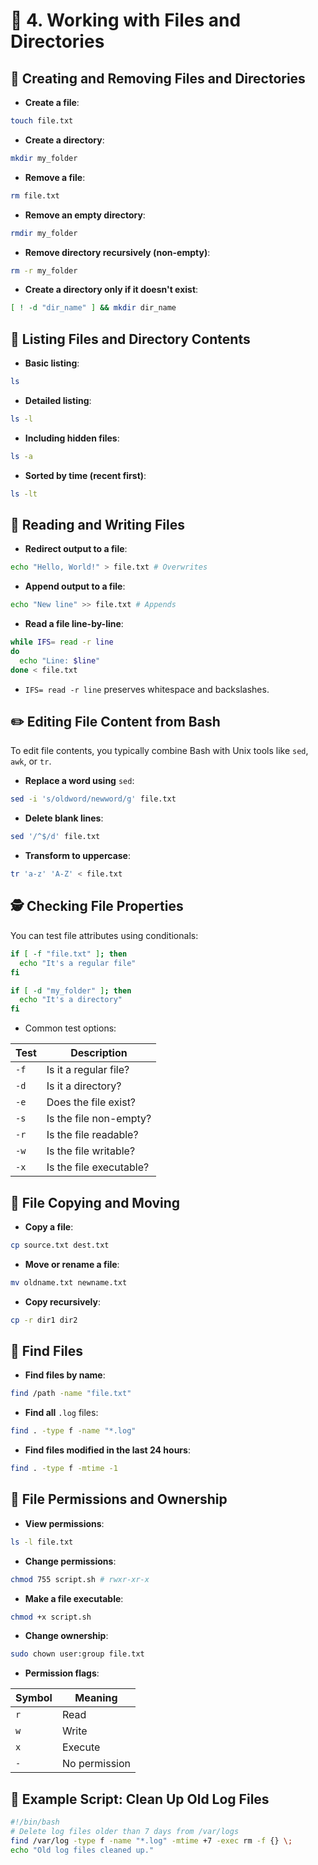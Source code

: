 # 📁 4. Working with Files and Directories

## 📂 Creating and Removing Files and Directories

* **Create a file**:
```bash
touch file.txt
```

* **Create a directory**:
```bash
mkdir my_folder
```

* **Remove a file**:
```bash
rm file.txt
```

* **Remove an empty directory**:
```bash
rmdir my_folder
```

* **Remove directory recursively (non-empty)**:
```bash
rm -r my_folder
```

* **Create a directory only if it doesn't exist**:
```bash
[ ! -d "dir_name" ] && mkdir dir_name
```

## 📁 Listing Files and Directory Contents

* **Basic listing**:
```bash
ls
```

* **Detailed listing**:
```bash
ls -l
```

* **Including hidden files**:
```bash
ls -a
```

* **Sorted by time (recent first)**:
```bash
ls -lt
```

## 📑 Reading and Writing Files

* **Redirect output to a file**:
```bash
echo "Hello, World!" > file.txt # Overwrites
```

* **Append output to a file**:
```bash
echo "New line" >> file.txt # Appends
```

* **Read a file line-by-line**:
```bash
while IFS= read -r line
do
  echo "Line: $line"
done < file.txt
```
   * `IFS= read -r line` preserves whitespace and backslashes.

## ✏️ Editing File Content from Bash

To edit file contents, you typically combine Bash with Unix tools like `sed`, `awk`, or `tr`.

* **Replace a word using** `sed`:
```bash
sed -i 's/oldword/newword/g' file.txt
```

* **Delete blank lines**:
```bash
sed '/^$/d' file.txt
```

* **Transform to uppercase**:
```bash
tr 'a-z' 'A-Z' < file.txt
```

## 🕵️ Checking File Properties

You can test file attributes using conditionals:
```bash
if [ -f "file.txt" ]; then
  echo "It's a regular file"
fi

if [ -d "my_folder" ]; then
  echo "It's a directory"
fi
```

* Common test options:

| Test | Description |
|------|-------------|
| `-f` | Is it a regular file? |
| `-d` | Is it a directory? |
| `-e` | Does the file exist? |
| `-s` | Is the file non-empty? |
| `-r` | Is the file readable? |
| `-w` | Is the file writable? |
| `-x` | Is the file executable? |

## 🔄 File Copying and Moving

* **Copy a file**:
```bash
cp source.txt dest.txt
```

* **Move or rename a file**:
```bash
mv oldname.txt newname.txt
```

* **Copy recursively**:
```bash
cp -r dir1 dir2
```

## 🧾 Find Files

* **Find files by name**:
```bash
find /path -name "file.txt"
```

* **Find all** `.log` files:
```bash
find . -type f -name "*.log"
```

* **Find files modified in the last 24 hours**:
```bash
find . -type f -mtime -1
```

## 🛑 File Permissions and Ownership

* **View permissions**:
```bash
ls -l file.txt
```

* **Change permissions**:
```bash
chmod 755 script.sh # rwxr-xr-x
```

* **Make a file executable**:
```bash
chmod +x script.sh
```

* **Change ownership**:
```bash
sudo chown user:group file.txt
```

* **Permission flags**:

| Symbol | Meaning |
|--------|---------|
| `r` | Read |
| `w` | Write |
| `x` | Execute |
| `-` | No permission |

## 🧪 Example Script: Clean Up Old Log Files

```bash
#!/bin/bash
# Delete log files older than 7 days from /var/logs
find /var/log -type f -name "*.log" -mtime +7 -exec rm -f {} \;
echo "Old log files cleaned up."
```
